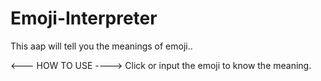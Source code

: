 # Emoji-Interpreter
This aap will tell you the meanings of emoji..

<--- HOW TO USE ---->
Click or input the emoji to know the meaning.